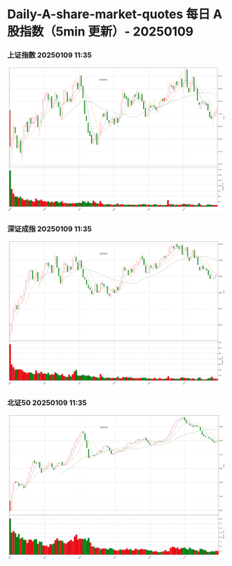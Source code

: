
# Daily-A-share-market-quotes 每日 A 股指数（5min 更新）- 20250109

### 上证指数 20250109 11:35
![](./fig/2025/1/20250109-sh000001.png)

### 深证成指 20250109 11:35
![](./fig/2025/1/20250109-sz399001.png)

### 北证50 20250109 11:35
![](./fig/2025/1/20250109-bj899050.png)
